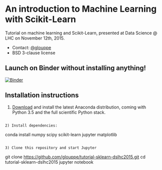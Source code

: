 # An introduction to Machine Learning with Scikit-Learn

Tutorial on machine learning and Scikit-Learn, presented at Data Science @ LHC on November 12th, 2015.

- Contact: <a href="https://twitter.com/glouppe">@glouppe</a>
- BSD 3-clause license

## Launch on Binder without installing anything!
[![Binder](http://mybinder.org/badge.svg)](http://mybinder.org/repo/glouppe/tutorial-sklearn-dslhc2015)


## Installation instructions

1) [Download](https://www.continuum.io/downloads) and install the latest Anaconda distribution, coming with Python 3.5 and the full scientific Python stack. 
```

2) Install dependencies:
```
conda install numpy scipy scikit-learn jupyter matplotlib 
```

3) Clone this repository and start Jupyter
```
git clone https://github.com/glouppe/tutorial-sklearn-dslhc2015.git
cd tutorial-sklearn-dslhc2015
jupyter notebook
```


